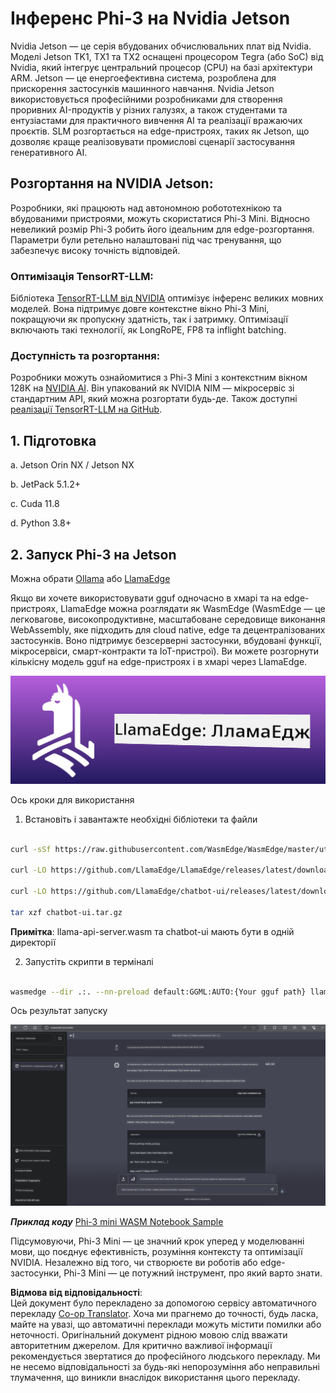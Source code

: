 <!--
CO_OP_TRANSLATOR_METADATA:
{
  "original_hash": "be4101a30d98e95a71d42c276e8bcd37",
  "translation_date": "2025-07-16T20:46:26+00:00",
  "source_file": "md/01.Introduction/03/Jetson_Inference.md",
  "language_code": "uk"
}
-->
# **Інференс Phi-3 на Nvidia Jetson**

Nvidia Jetson — це серія вбудованих обчислювальних плат від Nvidia. Моделі Jetson TK1, TX1 та TX2 оснащені процесором Tegra (або SoC) від Nvidia, який інтегрує центральний процесор (CPU) на базі архітектури ARM. Jetson — це енергоефективна система, розроблена для прискорення застосунків машинного навчання. Nvidia Jetson використовується професійними розробниками для створення проривних AI-продуктів у різних галузях, а також студентами та ентузіастами для практичного вивчення AI та реалізації вражаючих проєктів. SLM розгортається на edge-пристроях, таких як Jetson, що дозволяє краще реалізовувати промислові сценарії застосування генеративного AI.

## Розгортання на NVIDIA Jetson:
Розробники, які працюють над автономною робототехнікою та вбудованими пристроями, можуть скористатися Phi-3 Mini. Відносно невеликий розмір Phi-3 робить його ідеальним для edge-розгортання. Параметри були ретельно налаштовані під час тренування, що забезпечує високу точність відповідей.

### Оптимізація TensorRT-LLM:
Бібліотека [TensorRT-LLM від NVIDIA](https://github.com/NVIDIA/TensorRT-LLM?WT.mc_id=aiml-138114-kinfeylo) оптимізує інференс великих мовних моделей. Вона підтримує довге контекстне вікно Phi-3 Mini, покращуючи як пропускну здатність, так і затримку. Оптимізації включають такі технології, як LongRoPE, FP8 та inflight batching.

### Доступність та розгортання:
Розробники можуть ознайомитися з Phi-3 Mini з контекстним вікном 128K на [NVIDIA AI](https://www.nvidia.com/en-us/ai-data-science/generative-ai/). Він упакований як NVIDIA NIM — мікросервіс зі стандартним API, який можна розгортати будь-де. Також доступні [реалізації TensorRT-LLM на GitHub](https://github.com/NVIDIA/TensorRT-LLM).

## **1. Підготовка**

a. Jetson Orin NX / Jetson NX

b. JetPack 5.1.2+

c. Cuda 11.8

d. Python 3.8+

## **2. Запуск Phi-3 на Jetson**

Можна обрати [Ollama](https://ollama.com) або [LlamaEdge](https://llamaedge.com)

Якщо ви хочете використовувати gguf одночасно в хмарі та на edge-пристроях, LlamaEdge можна розглядати як WasmEdge (WasmEdge — це легковагове, високопродуктивне, масштабоване середовище виконання WebAssembly, яке підходить для cloud native, edge та децентралізованих застосунків. Воно підтримує безсерверні застосунки, вбудовані функції, мікросервіси, смарт-контракти та IoT-пристрої). Ви можете розгорнути кількісну модель gguf на edge-пристроях і в хмарі через LlamaEdge.

![llamaedge](../../../../../translated_images/llamaedge.e9d6ff96dff11cf729d0c895601ffb284d46998dd44022f5a3ebd3745c91e7db.uk.jpg)

Ось кроки для використання

1. Встановіть і завантажте необхідні бібліотеки та файли

```bash

curl -sSf https://raw.githubusercontent.com/WasmEdge/WasmEdge/master/utils/install.sh | bash -s -- --plugin wasi_nn-ggml

curl -LO https://github.com/LlamaEdge/LlamaEdge/releases/latest/download/llama-api-server.wasm

curl -LO https://github.com/LlamaEdge/chatbot-ui/releases/latest/download/chatbot-ui.tar.gz

tar xzf chatbot-ui.tar.gz

```

**Примітка**: llama-api-server.wasm та chatbot-ui мають бути в одній директорії

2. Запустіть скрипти в терміналі

```bash

wasmedge --dir .:. --nn-preload default:GGML:AUTO:{Your gguf path} llama-api-server.wasm -p phi-3-chat

```

Ось результат запуску

![llamaedgerun](../../../../../translated_images/llamaedgerun.bed921516c9a821cf23486eee46e18241c442f862976040c2681b36b905125a6.uk.png)

***Приклад коду*** [Phi-3 mini WASM Notebook Sample](https://github.com/Azure-Samples/Phi-3MiniSamples/tree/main/wasm)

Підсумовуючи, Phi-3 Mini — це значний крок уперед у моделюванні мови, що поєднує ефективність, розуміння контексту та оптимізації NVIDIA. Незалежно від того, чи створюєте ви роботів або edge-застосунки, Phi-3 Mini — це потужний інструмент, про який варто знати.

**Відмова від відповідальності**:  
Цей документ було перекладено за допомогою сервісу автоматичного перекладу [Co-op Translator](https://github.com/Azure/co-op-translator). Хоча ми прагнемо до точності, будь ласка, майте на увазі, що автоматичні переклади можуть містити помилки або неточності. Оригінальний документ рідною мовою слід вважати авторитетним джерелом. Для критично важливої інформації рекомендується звертатися до професійного людського перекладу. Ми не несемо відповідальності за будь-які непорозуміння або неправильні тлумачення, що виникли внаслідок використання цього перекладу.